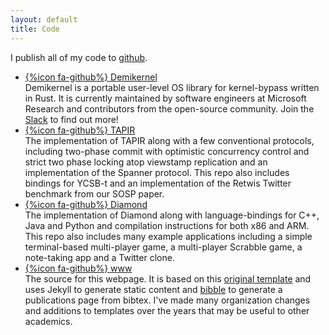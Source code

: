 ```yaml
---
layout: default
title: Code
---
```


I publish all of my code to [github](https://github.com/iyzhang).

<div class="row"> <ul class="media-list"> 
<li class="media"> <div class="media-left"> <a href="https://github.com/demikernel"
class="btn btn-link" style="margin-bottom:5px"> {%icon fa-github%}
Demikernel</a> 
</div> 
<div class="media-body"> Demikernel is a portable user-level OS library
for kernel-bypass written in Rust.  It is currently maintained by software engineers
at Microsoft Research and contributors from the open-source community.
Join the <a href="https://demikernel.slack.com/">Slack</a>  to find out more! 
</div> </li>


<li class="media"> <div class="media-left"> <a href="https://github.com/UWSysLab/tapir"
class="btn btn-link" style="margin-bottom:5px"> {%icon fa-github%}
TAPIR</a> 
</div> 

<div class="media-body"> The implementation of
TAPIR along with a few conventional protocols, including two-phase
commit with optimistic concurrency control and strict two phase
locking atop viewstamp replication and an implementation of the
Spanner protocol.  This repo also includes bindings for YCSB-t and an
implementation of the Retwis Twitter benchmark from our SOSP paper.
</div> </li>

<li class="media"> <div class="media-left"> <a
href="https://github.com/UWSysLab/diamond" class="btn btn-link"
style="margin-bottom:5px">{%icon fa-github%} Diamond</a>
</div> 

<div class="media-body"> The implementation
of Diamond along with language-bindings for C++, Java and Python and
compilation instructions for both x86 and ARM. This repo also includes
many example applications including a simple terminal-based
multi-player game, a multi-player Scrabble game, a note-taking app and
a Twitter clone.  </div> </li>

<li class="media"> <div class="media-left"> <a
href="https://github.com/iyzhang/www" class="btn btn-link"
style="margin-bottom:5px">{%icon fa-github%} www</a> 
</div> 

<div class="media-body"> The source for this webpage. It is
based on this <a
href="https://github.com/uwsampa/research-group-web">original
template</a> and uses Jekyll to generate static content and <a
href="https://github.com/sampsyo/bibble">bibble</a> to generate a
publications page from bibtex.  I've made many organization changes
and additions to templates over the years that may be useful to other
academics.  </div> </li> </ul> </div>
